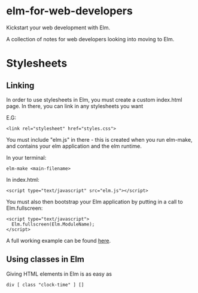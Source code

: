 # elm-for-web-developers

Kickstart your web development with Elm. 

A collection of notes for web developers looking into moving to Elm.



# Stylesheets

## Linking

In order to use stylesheets in Elm, you must create a custom index.html page. In there, you can link in any stylesheets you want

E.G:
```
<link rel="stylesheet" href="styles.css">
```

You must include "elm.js" in there - this is created when you run elm-make, and contains your elm application and the elm runtime. 

In your terminal:
```
elm-make <main-filename>
```

In index.html: 

```
<script type="text/javascript" src="elm.js"></script>
```

You must also then bootstrap your Elm application by putting in a call to Elm.fullscreen:

```
<script type="text/javascript">
  Elm.fullscreen(Elm.ModuleName);
</script>
```

A full working example can be found [here](https://github.com/eeue56/broken-clock/blob/master/index.html).

## Using classes in Elm

Giving HTML elements in Elm is as easy as

```
div [ class "clock-time" ] []
```
